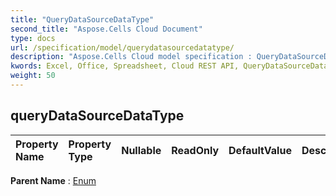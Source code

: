 ```yaml
---
title: "QueryDataSourceDataType"
second_title: "Aspose.Cells Cloud Document"
type: docs
url: /specification/model/querydatasourcedatatype/
description: "Aspose.Cells Cloud model specification : QueryDataSourceDataType. Effortlessly handle Excel and other spreadsheet documents with features like opening, generating, editing, splitting, merging, comparing, and converting."
kwords: Excel, Office, Spreadsheet, Cloud REST API, QueryDataSourceDataType
weight: 50
---
```


## **queryDataSourceDataType**

 

| Property Name | Property Type | Nullable |  ReadOnly | DefaultValue | Description | 
| :- | :- | :- |:- |  :- | :- |

**Parent Name** : [Enum](/specification/model/enum)

